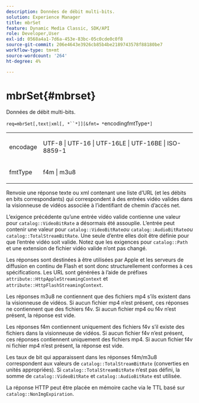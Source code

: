 ```yaml
---
description: Données de débit multi-bits.
solution: Experience Manager
title: mbrSet
feature: Dynamic Media Classic, SDK/API
role: Developer,User
exl-id: 0568a4a1-7d6a-453e-83bc-05c0cde0c0f8
source-git-commit: 206e4643e3926cb85b4be2189743578f88180be7
workflow-type: tm+mt
source-wordcount: '264'
ht-degree: 4%

---
```


# mbrSet{#mbrset}

Données de débit multi-bits.

`req=mbrSet[,text|xml[, *``*]][&fmt= *`encodingfmtType`*]`

<table id="simpletable_D2B8704E09B34337870A257CD7CB5C56"> 
 <tr class="strow"> 
  <td class="stentry"> <p><span class="codeph"><span class="varname"> encodage</span></span> </p> </td> 
  <td class="stentry"> <p><span class="codeph"> UTF-8 | UTF-16 | UTF-16LE | UTF-16BE | ISO-8859-1</span> </p></td> 
 </tr> 
 <tr class="strow"> 
  <td class="stentry"> <p><span class="codeph"><span class="varname"> fmtType</span></span> </p></td> 
  <td class="stentry"> <p><span class="codeph"> f4m | m3u8</span> </p></td> 
 </tr> 
</table>

Renvoie une réponse texte ou xml contenant une liste d’URL (et les débits en bits correspondants) qui correspondent à des entrées vidéo valides dans la visionneuse de vidéos associée à l’identifiant de chemin d’accès net.

L’exigence précédente qu’une entrée vidéo valide contienne une valeur pour `catalog::VideoBitRate` a désormais été assouplie. L’entrée peut contenir une valeur pour `catalog::VideoBitRate`*ou* `catalog::AudioBitRate`*ou* `catalog::TotalStreamBitRate`. Une seule d’entre elles doit être définie pour que l’entrée vidéo soit valide. Notez que les exigences pour `catalog::Path` et une extension de fichier vidéo valide n’ont pas changé.

Les réponses sont destinées à être utilisées par Apple et les serveurs de diffusion en continu de Flash et sont donc structurellement conformes à ces spécifications. Les URL sont générées à l’aide de préfixes `attribute::HttpAppleStreamingContext` et `attribute::HttpFlashStreamingContext`.

Les réponses m3u8 ne contiennent que des fichiers mp4 s’ils existent dans la visionneuse de vidéos. Si aucun fichier mp4 n’est présent, ces réponses ne contiennent que des fichiers f4v. Si aucun fichier mp4 ou f4v n’est présent, la réponse est vide.

Les réponses f4m contiennent uniquement des fichiers f4v s’il existe des fichiers dans la visionneuse de vidéos. Si aucun fichier f4v n’est présent, ces réponses contiennent uniquement des fichiers mp4. Si aucun fichier f4v ni fichier mp4 n’est présent, la réponse est vide.

Les taux de bit qui apparaissent dans les réponses f4m/m3u8 correspondent aux valeurs de `catalog::TotalStreamBitRate` (converties en unités appropriées). Si `catalog::TotalStreamBitRate` n’est pas défini, la somme de `catalog::VideoBitRate` et `catalog::AudioBitRate` est utilisée.

La réponse HTTP peut être placée en mémoire cache via le TTL basé sur `catalog::NonImgExpiration`.
